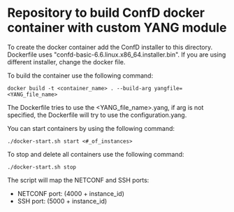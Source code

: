 # Repository to build ConfD docker container with custom YANG module

To create the docker container add the ConfD installer to this directory. Dockerfile uses "confd-basic-6.6.linux.x86_64.installer.bin". If you are using different installer, change the docker file.

To build the container use the following command:

```docker build -t <container_name> . --build-arg yangfile=<YANG_file_name>```

The Dockerfile tries to use the <YANG_file_name>.yang, if arg is not specified, the Dockerfile will try to use the configuration.yang.

You can start containers by using the following command:

```./docker-start.sh start <#_of_instances>```

To stop and delete all containers use the following command:

```./docker-start.sh stop```

The script will map the NETCONF and SSH ports:
* NETCONF port: (4000 + instance_id)
* SSH port: (5000 + instance_id)


